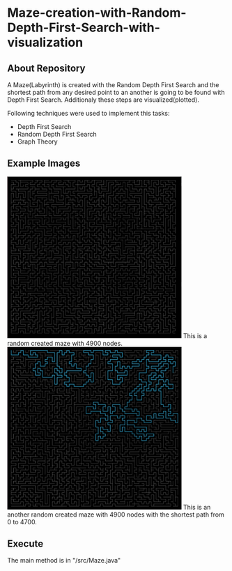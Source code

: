 # Maze-creation-with-Random-Depth-First-Search-with-visualization
## About Repository
A Maze(Labyrinth) is created with the Random Depth First Search and the shortest path from any desired point to an another is going to be found with Depth First Search. Additionaly these steps are visualized(plotted).

Following techniques were used to implement this tasks:
- Depth First Search
- Random Depth First Search
- Graph Theory

## Example Images

<img src="/img/1.png" width="400">
This is a random created maze with 4900 nodes.

<img src="/img/2.png" width="400">
This is an another random created maze with 4900 nodes with the shortest path from 0 to 4700.

## Execute

The main method is in "/src/Maze.java"
